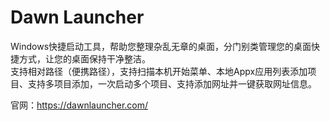 # Dawn Launcher
Windows快捷启动工具，帮助您整理杂乱无章的桌面，分门别类管理您的桌面快捷方式，让您的桌面保持干净整洁。  
支持相对路径（便携路径），支持扫描本机开始菜单、本地Appx应用列表添加项目、支持多项目添加，一次启动多个项目、支持添加网址并一键获取网址信息。

官网：https://dawnlauncher.com/
